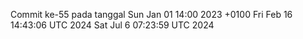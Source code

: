 Commit ke-55 pada tanggal Sun Jan 01 14:00 2023 +0100
Fri Feb 16 14:43:06 UTC 2024
Sat Jul  6 07:23:59 UTC 2024
